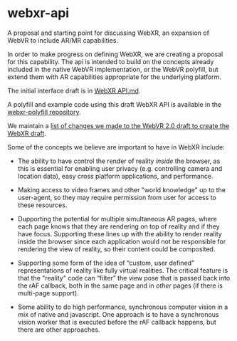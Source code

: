 # webxr-api
A proposal and starting point for discussing WebXR, an expansion of WebVR to include AR/MR capabilities.

In order to make progress on defining WebXR, we are creating a proposal for this capability.  The api is intended to build on the concepts already included in the native WebVR implementation, or the WebVR polyfill, but extend them with AR capabilities appropriate for the underlying platform.

The initial interface draft is in [WebXR API.md](https://github.com/mozilla/webxr-api/blob/master/WebXR%20API.md). 

A polyfill and example code using this draft WebXR API is available in the [webxr-polyfill repository](https://github.com/mozilla/webxr-polyfill).

We maintain a [list of changes we made to the WebVR 2.0 draft to create the WebXR draft](https://github.com/mozilla/webxr-api/blob/master/design%20docs/From%20WebVR%202.0%20to%20WebXR%202.1.md).

Some of the concepts we believe are important to have in WebXR include:

- The ability to have control the render of reality _inside_ the browser, as this is essential for enabling user privacy (e.g. controlling camera and location data), easy cross platform applications, and performance.

- Making access to video frames and other "world knowledge" up to the user-agent, so they may require permission from user for access to these resources.

- Dupporting the potential for multiple simultaneous AR pages, where each page knows that they are rendering on top of reality and if they have focus. Supporting these lines up with the ability to render reality inside the browser since each application would not be responsible for rendering the view of reality, so their content could be composited.

- Supporting some form of the idea of “custom, user defined” representations of reality like fully virtual realities. The critical feature is that the "reality" code can “filter” the view pose that is passed back into the rAF callback, both in the same page and in _other_ pages (if there is multi-page support).

- Some ability to do high performance, synchronous computer vision in a mix of native and javascript. One approach is to have a synchronous vision worker that is executed before the rAF callback happens, but there are other approaches.
